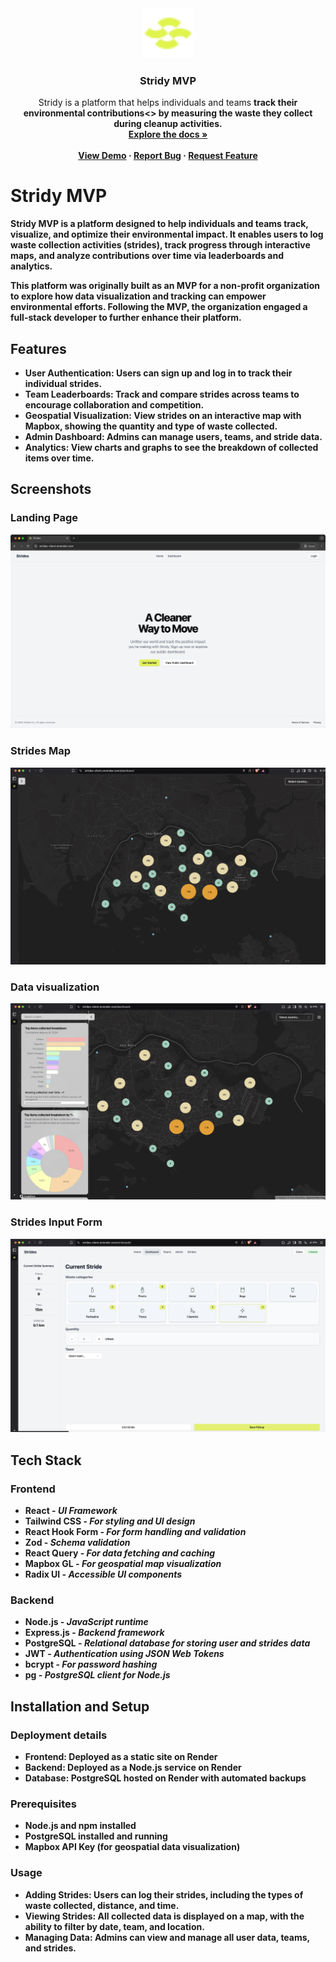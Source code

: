 <div align="center">
  <a href="https://github.com/othneildrew/Best-README-Template">
    <img src="./frontend/public/icon.png" alt="Logo" width="80" height="80">
  </a>

  <h3 align="center">Stridy MVP</h3>

  <p align="center">
    Stridy is a platform that helps individuals and teams <b>track their environmental contributions<> by measuring the waste they collect during cleanup activities.  
    <br />
    <a href="https://github.com/pytest5/strides"><strong>Explore the docs »</strong></a>
    <br />
    <br />
    <a href="https://github.com/othneildrew/Best-README-Template">View Demo</a>
    &middot;
    <a href="https://github.com/pytest5/strides/issues/new?template=Blank+issue">Report Bug</a>
    &middot;
    <a href="https://github.com/pytest5/strides/issues/new?labels=enhancement&template=feature-request---">Request Feature</a>
  </p>
</div>

# Stridy MVP

**Stridy MVP** is a platform designed to help individuals and teams **track, visualize, and optimize their environmental impact**. It enables users to log waste collection activities (strides), track progress through interactive maps, and analyze contributions over time via leaderboards and analytics.

This platform was originally built as an **MVP for a non-profit organization** to explore how data visualization and tracking can empower environmental efforts. Following the MVP, the organization engaged a full-stack developer to further enhance their platform.

## Features

- **User Authentication**: Users can sign up and log in to track their individual strides.
- **Team Leaderboards**: Track and compare strides across teams to encourage collaboration and competition.
- **Geospatial Visualization**: View strides on an interactive map with Mapbox, showing the quantity and type of waste collected.
- **Admin Dashboard**: Admins can manage users, teams, and stride data.
- **Analytics**: View charts and graphs to see the breakdown of collected items over time.

## Screenshots

### Landing Page

![Landing Page](./frontend/public/stridy_landing.jpg)

### Strides Map

![Strides Map](./frontend/public/stridy_map.png)

### Data visualization

![Data visualization](./frontend/public/stridy_data.png)

### Strides Input Form

![Strides Table](./frontend/public/stridy_input_form.png)

## Tech Stack

### Frontend

- **React** - _UI Framework_
- **Tailwind CSS** - _For styling and UI design_
- **React Hook Form** - _For form handling and validation_
- **Zod** - _Schema validation_
- **React Query** - _For data fetching and caching_
- **Mapbox GL** - _For geospatial map visualization_
- **Radix UI** - _Accessible UI components_

### Backend

- **Node.js** - _JavaScript runtime_
- **Express.js** - _Backend framework_
- **PostgreSQL** - _Relational database for storing user and strides data_
- **JWT** - _Authentication using JSON Web Tokens_
- **bcrypt** - _For password hashing_
- **pg** - _PostgreSQL client for Node.js_

## Installation and Setup

### Deployment details

- **Frontend**: Deployed as a static site on Render
- **Backend**: Deployed as a Node.js service on Render
- **Database**: PostgreSQL hosted on Render with automated backups

### Prerequisites

- Node.js and npm installed
- PostgreSQL installed and running
- Mapbox API Key (for geospatial data visualization)

### Usage

- Adding Strides: Users can log their strides, including the types of waste collected, distance, and time.
- Viewing Strides: All collected data is displayed on a map, with the ability to filter by date, team, and location.
- Managing Data: Admins can view and manage all user data, teams, and strides.
